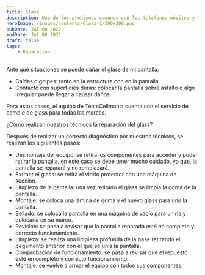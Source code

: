 ```yaml
---
title: Glass
description: Uno de los problemas comunes con los teléfonos móviles y tables es la ruptura de la pantalla, rompiendo sus componentes, el touch que cumple con la función táctil y mostrar el contenido multimedia y el glass, que protege la pantalla.
heroImage: /images/contents/Glass-1-300x300.png
pubDate: Jul 08 2022
modDate: Jul 08 2022
draft: false
tags: 
    - Reparación
---
```


Ante qué situaciones se puede dañar el glass de mi pantalla:

- Caídas o golpes: tanto en la estructura con en la pantalla.
- Contacto con superficies duras: colocar la pantalla sobre asfalto o algo irregular puede llegar a causar daños.

Para estos casos, el equipo de TeamCellmania cuenta con el servicio de cambio de glass para todas las marcas.

¿Cómo realizan nuestros técnicos la reparación del glass?

Después de realizar un correcto diagnóstico por nuestros técnicos, se realizan los siguientes pasos:

- Desmontaje del equipo: se retira los componentes para acceder y poder retirar la pantalla, en este caso se debe tener mucho cuidado, ya que, la pantalla se reparará y no remplazará.
- Extraer el glass: se retira el vidrio protector con una máquina de succión.
- Limpieza de la pantalla: una vez retirado el glass se limpia la goma de la pantalla.
- Montaje: se coloca una lámina de goma y el nuevo glass para unir la pantalla.
- Sellado: se coloca la pantalla en una máquina de vacío para unirla y colocarla en su marco.
- Revisión: se pasa a revisar que la pantalla reparada esté en completo y correcto funcionamiento.
- Limpieza: se realiza una limpieza profunda de la base retirando el pegamento anterior con el que se unía la pantalla.
- Comprobación de funcionamiento: se pasa a revisar que el repuesto esté en completo y correcto funcionamiento.
- Montaje: se vuelve a armar el equipo con todos sus componentes.
